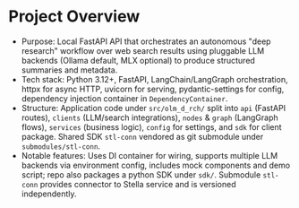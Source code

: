 # Project Overview
- Purpose: Local FastAPI API that orchestrates an autonomous "deep research" workflow over web search results using pluggable LLM backends (Ollama default, MLX optional) to produce structured summaries and metadata.
- Tech stack: Python 3.12+, FastAPI, LangChain/LangGraph orchestration, httpx for async HTTP, uvicorn for serving, pydantic-settings for config, dependency injection container in `DependencyContainer`.
- Structure: Application code under `src/olm_d_rch/` split into `api` (FastAPI routes), `clients` (LLM/search integrations), `nodes` & `graph` (LangGraph flows), `services` (business logic), `config` for settings, and `sdk` for client package. Shared SDK `stl-conn` vendored as git submodule under `submodules/stl-conn`.
- Notable features: Uses DI container for wiring, supports multiple LLM backends via environment config, includes mock components and demo script; repo also packages a python SDK under `sdk/`. Submodule `stl-conn` provides connector to Stella service and is versioned independently.